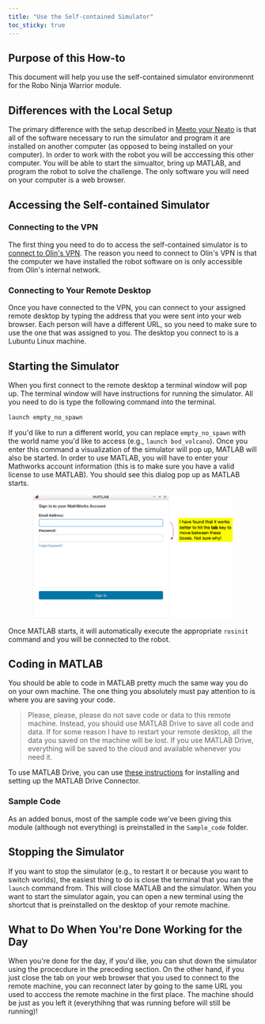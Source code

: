 ```yaml
---
title: "Use the Self-contained Simulator"
toc_sticky: true
---
```


## Purpose of this How-to

This document will help you use the self-contained simulator environmennt for the Robo Ninja Warrior module.

## Differences with the Local Setup

The primary difference with the setup described in [Meeto your Neato](meet_your_neato) is that all of the software necessary to run the simulator and program it are installed on another computer (as opposed to being installed on your computer).  In order to work with the robot you will be acccessing this other computer.  You will be able to start the simualtor, bring up MATLAB, and program the robot to solve the challenge.  The only software you will need on your computer is a web browser.

## Accessing the Self-contained Simulator

### Connecting to the VPN

The first thing you need to do to access the self-contained simulator is to [connect to Olin's VPN](http://wikis.olin.edu/it/doku.php?id=what_is_vpn).  The reason you need to connect to Olin's VPN is that the computer we have installed the robot software on is only accessible from Olin's internal network.

### Connecting to Your Remote Desktop

Once you have connected to the VPN, you can connect to your assigned remote desktop by typing the address that you were sent into your web browser.  Each person will have a different URL, so you need to make sure to use the one that was assigned to you.  The desktop you connect to is a Lubuntu Linux machine.

## Starting the Simulator

When you first connect to the remote desktop a terminal window will pop up.  The terminal window will have instructions for running the simulator.  All you need to do is type the following command into the terminal.
```bash
launch empty_no_spawn
```
If you'd like to run a different world, you can replace ``empty_no_spawn`` with the world name you'd like to access (e.g., ``launch bod_volcano``).  Once you enter this command a visualization of the simulator will pop up, MATLAB will also be started.  In order to use MATLAB, you will have to enter your Mathworks account information (this is to make sure you have a valid license to use MATLAB).  You should see this dialog pop up as MATLAB starts.

<p align="center">	
<img src="Pictures/mathworkssignin_annotated.png" width="80%">
</p>

Once MATLAB starts, it will automatically execute the appropriate ``rosinit`` command and you will be connected to the robot.

## Coding in MATLAB

You should be able to code in MATLAB pretty much the same way you do on your own machine.  The one thing you absolutely must pay attention to is where you are saving your code.

> Please, please, please do not save code or data to this remote machine.  Instead, you should use MATLAB Drive to save all code and data.  If for some reason I have to restart your remote desktop, all the data you saved on the machine will be lost.  If you use MATLAB Drive, everything will be saved to the cloud and available whenever you need it.

To use MATLAB Drive, you can use [these instructions](https://www.mathworks.com/help/matlabdrive/ug/install-matlab-drive.html#responsive_offcanvas) for installing and setting up the MATLAB Drive Connector.

### Sample Code

As an added bonus, most of the sample code we've been giving this module (although not everything) is preinstalled in the ``Sample_code`` folder.

## Stopping the Simulator

If you want to stop the simulator (e.g., to restart it or because you want to switch worlds), the easiest thing to do is close the terminal that you ran the ``launch`` command from.  This will close MATLAB and the simulator.  When you want to start the simulator again, you can open a new terminal using the shortcut that is preinstalled on the desktop of your remote machine.

## What to Do When You're Done Working for the Day

When you're done for the day, if you'd ilke, you can shut down the simulator using the procecdure in the preceding section.  On the other hand, if you just close the tab on your web browser that you used to connect to the remote machine, you can reconnect later by going to the same URL you used to acccess the remote machine in the first place.  The machine should be just as you left it (everythihng that was running before will still be running)!
